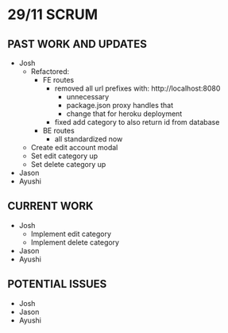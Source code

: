 # 29/11 SCRUM

## PAST WORK AND UPDATES
- Josh
  - Refactored:
    - FE routes
      - removed all url prefixes with: http://localhost:8080
        - unnecessary
        - package.json proxy handles that
        - change that for heroku deployment
      - fixed add category to also return id from database
    - BE routes
      - all standardized now
  - Create edit account modal
  - Set edit category up
  - Set delete category up
- Jason
- Ayushi

## CURRENT WORK
- Josh
  - Implement edit category
  - Implement delete category
- Jason
- Ayushi

## POTENTIAL ISSUES
- Josh
- Jason
- Ayushi